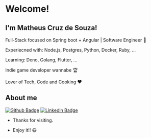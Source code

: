 <!-- <img align="right" width="400" height="400" src="coloque_o_link_de_uma_foto_ou_gif_aqui"> -->
 
# Welcome!
 
## I'm Matheus Cruz de Souza!
 
Full-Stack focused on Spring boot + Angular | Software Engineer :robot:

Experiecned with: Node.js, Postgres, Python, Docker, Ruby, ...

Learning: Deno, Golang, Flutter, ...

Indie game developer wannabe :trophy:

Lover of Tech, Code and Cooking :heart:
 
 
## About me 
[![Github Badge](https://img.shields.io/badge/-Github-000?style=flat-square&logo=Github&logoColor=white&link=link_do_seu_perfil_no_github)](https://github.com/matheuscruzsouza)
[![Linkedin Badge](https://img.shields.io/badge/-LinkedIn-blue?style=flat-square&logo=Linkedin&logoColor=white&link=link_do_seu_perfil_no_linkedin)](https://www.linkedin.com/in/matheuscruzsouza/)
<!-- [![Whatsapp Badge](https://img.shields.io/badge/-Whatsapp-4CA143?style=flat-square&labelColor=4CA143&logo=whatsapp&logoColor=white&link=https://api.whatsapp.com/send?phone=seu_telefone_55+DDD+número_de_telefone&text=Hello!)](https://api.whatsapp.com/send?phone=+5522998506897&text=Hello!) -->
<!-- [![Gmail Badge](https://img.shields.io/badge/-Gmail-c14438?style=flat-square&logo=Gmail&logoColor=white&link=mailto:seu_email)](mailto:matheuscruzsouza@gmail.com) -->
 
- Thanks for visiting. 
 
- Enjoy it!! :smiley:

<!--
**matheuscruzsouza/matheuscruzsouza** is a ✨ _special_ ✨ repository because its `README.md` (this file) appears on your GitHub profile.

Here are some ideas to get you started:

- 🔭 I’m currently working on ...
- 🌱 I’m currently learning ...
- 👯 I’m looking to collaborate on ...
- 🤔 I’m looking for help with ...
- 💬 Ask me about ...
- 📫 How to reach me: ...
- 😄 Pronouns: ...
- ⚡ Fun fact: ...
-->
